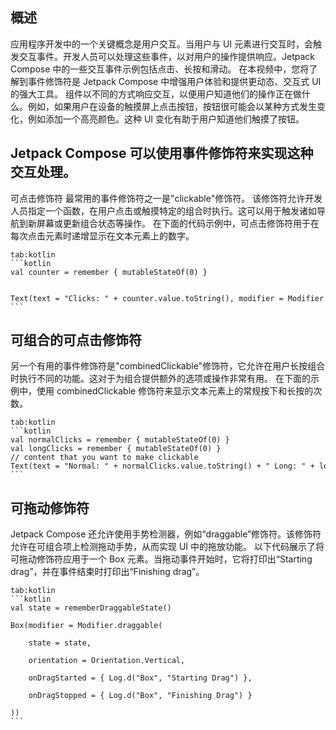 ## 概述
应用程序开发中的一个关键概念是用户交互。当用户与 UI 元素进行交互时，会触发交互事件。开发人员可以处理这些事件，以对用户的操作提供响应。Jetpack Compose 中的一些交互事件示例包括点击、长按和滑动。
在本视频中，您将了解到事件修饰符是 Jetpack Compose 中增强用户体验和提供更动态、交互式 UI 的强大工具。
组件以不同的方式响应交互，以便用户知道他们的操作正在做什么。例如，如果用户在设备的触摸屏上点击按钮，按钮很可能会以某种方式发生变化，例如添加一个高亮颜色。这种 UI 变化有助于用户知道他们触摸了按钮。
## Jetpack Compose 可以使用事件修饰符来实现这种交互处理。
可点击修饰符
最常用的事件修饰符之一是"clickable"修饰符。
该修饰符允许开发人员指定一个函数，在用户点击或触摸特定的组合时执行。这可以用于触发诸如导航到新屏幕或更新组合状态等操作。
在下面的代码示例中，可点击修饰符用于在每次点击元素时递增显示在文本元素上的数字。

````tab
tab:kotlin
```kotlin
val counter = remember { mutableStateOf(0) }


Text(text = "Clicks: " + counter.value.toString(), modifier = Modifier.clickable { counter.value += 1 })
```
````

## 可组合的可点击修饰符
另一个有用的事件修饰符是"combinedClickable"修饰符，它允许在用户长按组合时执行不同的功能。这对于为组合提供额外的选项或操作非常有用。
在下面的示例中，使用 combinedClickable 修饰符来显示文本元素上的常规按下和长按的次数。

````tab
tab:kotlin
```kotlin
val normalClicks = remember { mutableStateOf(0) }
val longClicks = remember { mutableStateOf(0) }
// content that you want to make clickable
Text(text = "Normal: " + normalClicks.value.toString() + " Long: " + longClicks.value.toString(), modifier = Modifier.combinedClickable ( onClick = { normalClicks.value += 1 }, onLongClick = { longClicks.value += 1 } ))
```
````


## 可拖动修饰符
Jetpack Compose 还允许使用手势检测器，例如“draggable”修饰符。该修饰符允许在可组合项上检测拖动手势，从而实现 UI 中的拖放功能。
以下代码展示了将可拖动修饰符应用于一个 Box 元素。当拖动事件开始时，它将打印出“Starting drag”，并在事件结束时打印出“Finishing drag”。


````tab
tab:kotlin
```kotlin
val state = rememberDraggableState()

Box(modifier = Modifier.draggable(

    state = state,

    orientation = Orientation.Vertical,

    onDragStarted = { Log.d("Box", "Starting Drag") },

    onDragStopped = { Log.d("Box", "Finishing Drag") }

))
```
````